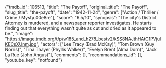 {"tmdb_id": 106513, "title": "The Payoff", "original_title": "The Payoff", "slug_title": "the-payoff", "date": "1942-11-24", "genre": ["Action / Thriller / Crime / Myst\u00e8re"], "score": "6.5/10", "synopsis": "The city's District Attorney is murdered, and a newspaper reporter investigates. He starts finding out that everything wasn't quite as cut and dried as it appeared to be.", "image": "https://image.tmdb.org/t/p/w185_and_h278_bestv2/kSS8NAJthHAtC1PVjulKECsXUnm.jpg", "actors": ["Lee Tracy (Brad McKay)", "Tom Brown (Guy Norris)", "Tina Thayer (Phyllis Walker)", "Evelyn Brent (Alma Dorn)", "Jack La Rue (John Angus)"], "comments": [], "recommandations_id": [], "youtube_key": "notfound"}